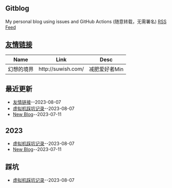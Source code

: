 ## Gitblog
My personal blog using issues and GitHub Actions (随意转载，无需署名)
[RSS Feed](https://raw.githubusercontent.com/harahi/gitblog/master/feed.xml)

## [友情链接](https://github.com/harahi/gitblog/issues/4)
<table>
<thead>
<tr>
<th>Name</th>
<th>Link</th>
<th>Desc</th>
</tr>
</thead>
<tbody>
<tr>
<td>幻想的境界</td>
<td>http://suwish.com/</td>
<td>减肥爱好者Min</td>
</tr>
</tbody>
</table>

## 最近更新
- [友情链接](https://github.com/harahi/gitblog/issues/4)--2023-08-07
- [虚拟机踩坑记录](https://github.com/harahi/gitblog/issues/3)--2023-08-07
- [New Blog](https://github.com/harahi/gitblog/issues/2)--2023-07-11
## 2023
- [虚拟机踩坑记录](https://github.com/harahi/gitblog/issues/3)--2023-08-07
- [New Blog](https://github.com/harahi/gitblog/issues/2)--2023-07-11
## 踩坑
- [虚拟机踩坑记录](https://github.com/harahi/gitblog/issues/3)--2023-08-07
